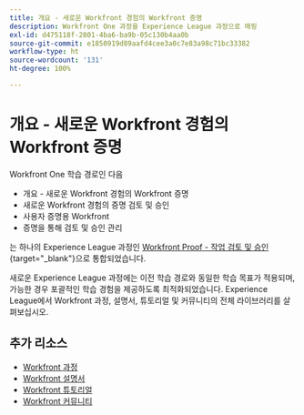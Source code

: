 ```yaml
---
title: 개요 - 새로운 Workfront 경험의 Workfront 증명
description: Workfront One 과정을 Experience League 과정으로 매핑
exl-id: d475118f-2801-4ba6-ba9b-05c130b4aa0b
source-git-commit: e1850919d89aafd4cee3a0c7e83a98c71bc33382
workflow-type: ht
source-wordcount: '131'
ht-degree: 100%

---
```


# 개요 - 새로운 Workfront 경험의 Workfront 증명

Workfront One 학습 경로인 다음

* 개요 - 새로운 Workfront 경험의 Workfront 증명
* 새로운 Workfront 경험의 증명 검토 및 승인
* 사용자 증명용 Workfront
* 증명을 통해 검토 및 승인 관리

는 하나의 Experience League 과정인 [Workfront Proof - 작업 검토 및 승인](https://experienceleague.adobe.com/?recommended=Workfront-L-1-2022.1.proof){target="_blank"}으로 통합되었습니다.

새로운 Experience League 과정에는 이전 학습 경로와 동일한 학습 목표가 적용되며, 가능한 경우 포괄적인 학습 경험을 제공하도록 최적화되었습니다.  Experience League에서 Workfront 과정, 설명서, 튜토리얼 및 커뮤니티의 전체 라이브러리를 살펴보십시오.

## 추가 리소스

* [Workfront 과정](https://experienceleague.adobe.com/?lang=en&amp;Solution=Workfront#courses)
* [Workfront 설명서](https://experienceleague.adobe.com/docs/workfront.html)
* [Workfront 튜토리얼](https://experienceleague.adobe.com/docs/workfront-learn/tutorials-workfront/home.html)
* [Workfront 커뮤니티](https://experienceleaguecommunities.adobe.com/t5/workfront/ct-p/workfront)
